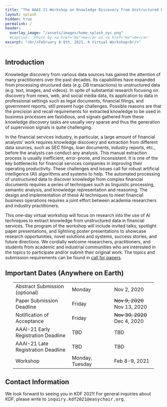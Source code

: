 ```yaml
---
title: "The AAAI-21 Workshop on Knowledge Discovery from Unstructured Data in Financial Services"
layout: splash
hidden: true
permalink: /
header:
  overlay_image: "/assets/images/home_splash_nyc.png"
  #caption: 'Photo by <a href="me">me</a> on <a href="me">me</a>'
excerpt: "<br/>February 8-9th, 2021, A Virtual Workshop<br/>"
---
```


<h2>Introduction</h2>

Knowledge discovery from various data sources has gained the attention of many practitioners over the past decades. Its capabilities have expanded from processing structured data (e.g. DB transactions) to unstructured data (e.g. text, images, and videos). In spite of substantial research focusing on discovery from news, web, and social media data, its application to data in professional settings such as legal documents, financial filings, and government reports, still present huge challenges. Possible reasons are that the precision and recall requirements for extracted knowledge to be used in business processes are fastidious, and signals gathered from these knowledge discovery tasks are usually very sparse and thus the generation of supervision signals is quite challenging.
 
In the financial services industry, in particular, a large amount of financial analysts’ work requires knowledge discovery and extraction from different data sources, such as SEC filings, loan documents, industry reports, etc., before the analysts can conduct any analysis. This manual extraction process is usually inefficient, error-prone, and inconsistent. It is one of the key bottlenecks for financial services companies in improving their operating productivity. These challenges and issues call for robust artificial intelligence (AI) algorithms and systems to help. The automated processing of unstructured data to discover knowledge from complex financial documents requires a series of techniques such as linguistic processing, semantic analysis, and knowledge representation and reasoning. The design and implementation of these AI techniques to meet financial business operations requires a joint effort between academia researchers and industry practitioners. 

This one-day virtual workshop will focus on research into the use of AI techniques to extract knowledge from unstructured data in financial services. The program of the workshop will include invited talks, spotlight paper presentations, and lightning poster presentations to showcase research opportunities, novel solutions and systems, success stories, and future directions. We cordially welcome researchers, practitioners, and students from academic and industrial communities who are interested in the topics to participate and/or submit their original work. The topics and submission requirements can be found in [call for papers](/kdf2021/call_for_papers).

<h2 id="dates">Important Dates (Anywhere on Earth)</h2>
<center>
<table style="width: 90%">
    <tbody>
        <tr>
            <td style="width: 40%;">Abstract Submission (optional)</td>
            <td style="width: 30%;">Monday</td>
            <td>Nov 2, 2020</td>
        </tr>
        <tr>
            <td>Paper Submission Deadline</td>
            <td>Friday</td>
            <td><s>Nov 9, 2020</s> <br>
                Nov 13, 2020
            </td>
        </tr>
        <tr>
            <td>Notification of Acceptance</td>
            <td>Friday</td>
            <td><s>Nov 30, 2020</s><br>
                    Dec 4, 2020
            </td>
        </tr>   
        <tr>
            <td>AAAI-21 Early Registration Deadline</td>
            <td>TBD</td>
            <td>TBD</td>
        </tr>        
        <tr>
            <td>AAAI-21 Late Registration Deadline</td>
            <td>TBD</td>
            <td>TBD</td>
        </tr>        
        <tr>
            <td>Workshop</td>
            <td>Monday, Tuesday</td>
            <td>Feb 8-9, 2021</td>
        </tr>   
    </tbody>
</table>
</center>

<h2 id='contact'>Contact Information</h2>
We look forward to seeing you in KDF 2021! For general inquiries about KDF, please write to <kbd>inquiry.kdf2021@easychair.org</kbd>.